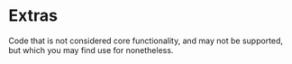 # Extras 

Code that is not considered core functionality, and may not be supported, but which you may find use for nonetheless.